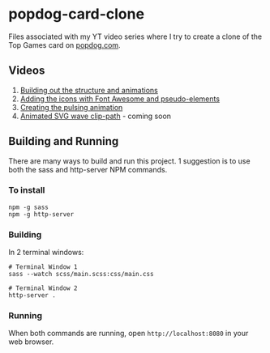 # popdog-card-clone

Files associated with my YT video series where I try to create a clone of the Top Games card on [popdog.com](https://popdog.com).

## Videos
1) [Building out the structure and animations](https://youtu.be/YmyqlM13JUU)
2) [Adding the icons with Font Awesome and pseudo-elements](https://youtu.be/lMBa7gLWyO4)
3) [Creating the pulsing animation](https://youtu.be/PMGCOVfK-8s)
4) [Animated SVG wave clip-path](#) - coming soon

## Building and Running

There are many ways to build and run this project. 1 suggestion is to use both the sass and http-server NPM commands.

### To install

```
npm -g sass
npm -g http-server
```

### Building

In 2 terminal windows:

```
# Terminal Window 1
sass --watch scss/main.scss:css/main.css

# Terminal Window 2
http-server .
```

### Running

When both commands are running, open `http://localhost:8080` in your web browser.